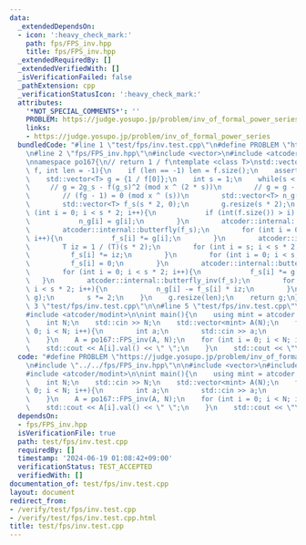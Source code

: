 ```yaml
---
data:
  _extendedDependsOn:
  - icon: ':heavy_check_mark:'
    path: fps/FPS_inv.hpp
    title: fps/FPS_inv.hpp
  _extendedRequiredBy: []
  _extendedVerifiedWith: []
  _isVerificationFailed: false
  _pathExtension: cpp
  _verificationStatusIcon: ':heavy_check_mark:'
  attributes:
    '*NOT_SPECIAL_COMMENTS*': ''
    PROBLEM: https://judge.yosupo.jp/problem/inv_of_formal_power_series
    links:
    - https://judge.yosupo.jp/problem/inv_of_formal_power_series
  bundledCode: "#line 1 \"test/fps/inv.test.cpp\"\n#define PROBLEM \"https://judge.yosupo.jp/problem/inv_of_formal_power_series\"\
    \n#line 2 \"fps/FPS_inv.hpp\"\n#include <vector>\n#include <atcoder/convolution>\n\
    \nnamespace po167{\n// return 1 / f\ntemplate <class T>\nstd::vector<T> FPS_inv(std::vector<T>\
    \ f, int len = -1){\n    if (len == -1) len = f.size();\n    assert(f[0] != 0);\n\
    \    std::vector<T> g = {1 / f[0]};\n    int s = 1;\n    while(s < len){\n   \
    \     // g = 2g_s - f(g_s)^2 (mod x ^ (2 * s))\n        // g = g - (fg - 1)g\n\
    \        // (fg - 1) = 0 (mod x ^ (s))\n        std::vector<T> n_g(s * 2, 0);\n\
    \        std::vector<T> f_s(s * 2, 0);\n        g.resize(s * 2);\n        for\
    \ (int i = 0; i < s * 2; i++){\n            if (int(f.size()) > i) f_s[i] = f[i];\n\
    \            n_g[i] = g[i];\n        }\n        atcoder::internal::butterfly(g);\n\
    \        atcoder::internal::butterfly(f_s);\n        for (int i = 0; i < s * 2;\
    \ i++){\n            f_s[i] *= g[i];\n        }\n        atcoder::internal::butterfly_inv(f_s);\n\
    \        T iz = 1 / (T)(s * 2);\n        for (int i = s; i < s * 2; i++){\n  \
    \          f_s[i] *= iz;\n        }\n        for (int i = 0; i < s; i++){\n  \
    \          f_s[i] = 0;\n        }\n        atcoder::internal::butterfly(f_s);\n\
    \        for (int i = 0; i < s * 2; i++){\n            f_s[i] *= g[i];\n     \
    \   }\n        atcoder::internal::butterfly_inv(f_s);\n        for (int i = s;\
    \ i < s * 2; i++){\n            n_g[i] -= f_s[i] * iz;\n        }\n        std::swap(n_g,\
    \ g);\n        s *= 2;\n    }\n    g.resize(len);\n    return g;\n}\n}\n#line\
    \ 3 \"test/fps/inv.test.cpp\"\n\n#line 5 \"test/fps/inv.test.cpp\"\n#include <iostream>\n\
    #include <atcoder/modint>\n\nint main(){\n    using mint = atcoder::modint998244353;\n\
    \    int N;\n    std::cin >> N;\n    std::vector<mint> A(N);\n    for (int i =\
    \ 0; i < N; i++){\n        int a;\n        std::cin >> a;\n        A[i] = a;\n\
    \    }\n    A = po167::FPS_inv(A, N);\n    for (int i = 0; i < N; i++){\n    \
    \    std::cout << A[i].val() << \" \";\n    }\n    std::cout << \"\\n\";\n}\n"
  code: "#define PROBLEM \"https://judge.yosupo.jp/problem/inv_of_formal_power_series\"\
    \n#include \"../../fps/FPS_inv.hpp\"\n\n#include <vector>\n#include <iostream>\n\
    #include <atcoder/modint>\n\nint main(){\n    using mint = atcoder::modint998244353;\n\
    \    int N;\n    std::cin >> N;\n    std::vector<mint> A(N);\n    for (int i =\
    \ 0; i < N; i++){\n        int a;\n        std::cin >> a;\n        A[i] = a;\n\
    \    }\n    A = po167::FPS_inv(A, N);\n    for (int i = 0; i < N; i++){\n    \
    \    std::cout << A[i].val() << \" \";\n    }\n    std::cout << \"\\n\";\n}"
  dependsOn:
  - fps/FPS_inv.hpp
  isVerificationFile: true
  path: test/fps/inv.test.cpp
  requiredBy: []
  timestamp: '2024-06-19 01:08:42+09:00'
  verificationStatus: TEST_ACCEPTED
  verifiedWith: []
documentation_of: test/fps/inv.test.cpp
layout: document
redirect_from:
- /verify/test/fps/inv.test.cpp
- /verify/test/fps/inv.test.cpp.html
title: test/fps/inv.test.cpp
---
```

